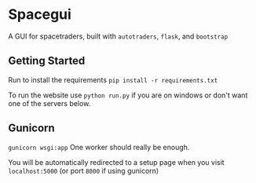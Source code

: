 # Spacegui
A GUI for spacetraders, built with `autotraders`, `flask`, and `bootstrap`
## Getting Started
Run to install the requirements
`pip install -r requirements.txt`

To run the website use `python run.py` if you are on windows
or don't want one of the servers below.

## Gunicorn
`gunicorn wsgi:app`
One worker should really be enough.

You will be automatically redirected to a setup page when you visit `localhost:5000` (or port `8000` if using gunicorn)
